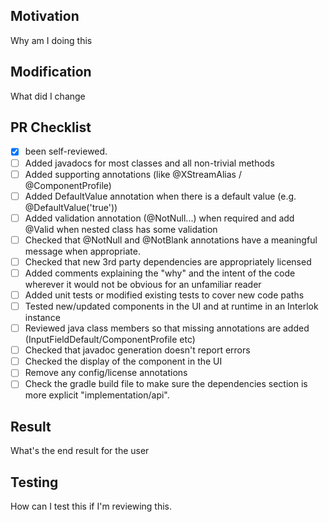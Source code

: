 ## Motivation

Why am I doing this

## Modification

What did I change

## PR Checklist

- [x] been self-reviewed.
- [ ] Added javadocs for most classes and all non-trivial methods
- [ ] Added supporting annotations (like @XStreamAlias / @ComponentProfile)
- [ ] Added DefaultValue annotation when there is a default value (e.g. @DefaultValue('true'))
- [ ] Added validation annotation (@NotNull...) when required and add @Valid when nested class has some validation
- [ ] Checked that @NotNull and @NotBlank annotations have a meaningful message when appropriate.
- [ ] Checked that new 3rd party dependencies are appropriately licensed
- [ ] Added comments explaining the "why" and the intent of the code wherever it would not be obvious for an unfamiliar reader
- [ ] Added unit tests or modified existing tests to cover new code paths
- [ ] Tested new/updated components in the UI and at runtime in an Interlok instance
- [ ] Reviewed java class members so that missing annotations are added (InputFieldDefault/ComponentProfile etc)
- [ ] Checked that javadoc generation doesn't report errors
- [ ] Checked the display of the component in the UI
- [ ] Remove any config/license annotations
- [ ] Check the gradle build file to make sure the dependencies section is more explicit "implementation/api".

## Result

What's the end result for the user

## Testing

How can I test this if I'm reviewing this.
